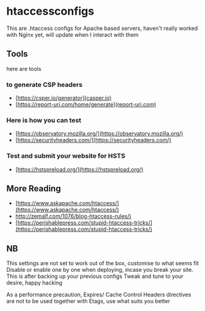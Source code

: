 # htaccessconfigs

This are .htaccess configs for Apache based servers, haven't really worked with Nginx yet, will update when I interact with them

## Tools
here are tools 

### to generate CSP headers
- [https://csper.io/generator](casper.io)
- [https://report-uri.com/home/generate](report-uri.com)

### Here is how you can test
- [https://observatory.mozilla.org/](https://observatory.mozilla.org/)
- [https://securityheaders.com/](https://securityheaders.com/)

### Test and submit your website for HSTS
- [https://hstspreload.org/](https://hstspreload.org/)

## More Reading

- [https://www.askapache.com/htaccess/](https://www.askapache.com/htaccess/)
- [http://zemalf.com/1076/blog-htaccess-rules/)](http://zemalf.com/1076/blog-htaccess-rules/)
- [https://perishablepress.com/stupid-htaccess-tricks/](https://perishablepress.com/stupid-htaccess-tricks/)


## NB
This settings are not set to work out of the box, customise to what seems fit
Disable or enable one by one when deploying, incase you break your site. This is after backing up your previous configs
Tweak and tune to your desire, happy hacking

As a performance precaution, Expires/ Cache Control Headers directives are not to be used together with Etags, use what suits you better
